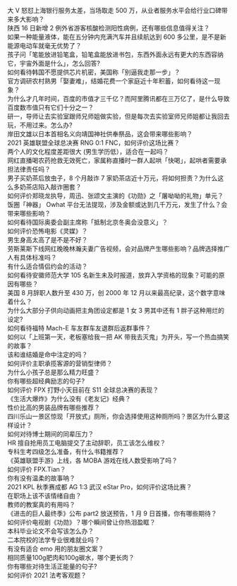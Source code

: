 大 V 怒怼上海银行服务太差，当场取走 500 万，从业者服务水平会给行业口碑带来多大影响？  
陕西 16 日新增 2 例外省游客核酸检测阳性病例，还有哪些信息值得关注？  
如果一种能量液体，能在五分钟内充满汽车并且续航达到 600 多公里，是不是新能源电动车就毫无优势了？  
孩子问「笔能放进铅笔盒，铅笔盒能放进书包，东西外面永远有更大的东西容纳它，宇宙外面是什么」，怎么回答?  
如何看待韩国不愿提供芯片机密，美国称「别逼我走那一步」？  
官方调研农村熟男「娶妻难」，结婚花费一个家庭近十年积蓄，如何看待这一现象？  
为什么才几年时间，百度的市值才三千亿？而阿里腾讯都在三万亿了，是什么导致百度数市值只有它们十分之一？  
研一，导师让去实验室跟师兄师姐做实验，但是每次去实验室师兄师姐都让我回去玩，不用过来。怎么办?  
岸田文雄以日本首相名义向靖国神社供奉祭品，这会带来哪些影响？  
2021 英雄联盟全球总决赛 RNG 0:1 FNC，如何评价这场比赛？  
两个人的文化程度差距很大 (男生学历低），适合在一起吗？  
网红直播喝农药抢救无效死亡，家属称直播时一群人起哄「快喝」，起哄者需要承担法律责任吗？  
男子买奶茶后放虫子，8 个月敲诈 7 家奶茶店近十万元，将如何担责？为什么这么多奶茶店陷入敲诈圈套？  
如何评价郑晓龙执导，周迅、张颂文主演的《功勋》之「屠呦呦的礼物」单元？  
饭圈「神器」 Owhat 平台无法提现，涉及金额或达到几千万元，发生了什么？会带来哪些影响？  
如何看待国际奥委会副主席称「抵制北京冬奥会没意义」？  
如何评价恐怖电影《灵媒》？  
男生身高太高了是不是不好？  
劳斯莱斯下线网红晚晚林瀚夫妻广告视频，会对品牌产生哪些影响？品牌选择推广人有具体标准吗？  
有什么适合情侣约会的活动？  
如何看待安徽师范大学 105 名新生未及时报道，放弃入学资格的现象？可能的原因有哪些？  
美国 8 月辞职人数升至 430 万，创 2000 年 12 月以来最高纪录，这个数字意味着什么？  
为什么大部分子供向动画把主角团设定都是 1 女 3 男其中还有 1 胖子这种用烂的设定?  
如何看待福特 Mach-E 车友群车友退群后返群事件？  
如何以「上班第一天，老板塞给我一把 AK 带我去灭鬼」为开头，写一个热血搞笑的故事？  
该和谁结婚是命中注定的吗？  
如何评价主职承揽客源的营销型律师？  
为什么小孩子总是那么精力旺盛？  
你有哪些超经典励志的句子?  
如何评价 FPX 打野小天目前在 S11 全球总决赛的表现？  
《生活大爆炸》为什么没有《老友记》经典？  
性价比高的男装品牌有哪些推荐？  
四川乐山一景区惊现「开放式」厕所，你会选择使用这种厕所吗？景区为什么要这样设计？  
如何对待博士期间的同辈压力？  
HR 擅自抢用员工电脑提交了主动辞职，员工该怎么维权？  
专科生考四级怎么准备，有什么书籍推荐？  
《英雄联盟手游》上线，各 MOBA 游戏在线人数受影响了吗？  
如何评价 FPX.Tian？  
你有没有温柔的故事呐？  
2021 KPL 秋季赛成都 AG 1:3 武汉 eStar Pro，如何评价这场比赛？  
在职场上该不该情绪自由？  
教师的教案真的有用吗？  
《进击的巨人最终季》公布 part2 放送预告，1 月 9 日首播，你有哪些期待？  
如何评价电视剧《功勋》？哪个瞬间曾让你热泪盈眶？  
本科毕业论文不会写该怎么办？  
二本院校的法学专业很难就业吗？  
有没有适合 emo 用的朋友圈文案？  
相同质量100g肥肉和100g碳水，哪个更长肉？  
你有哪些对待生活正能量的句子?  
如何评价 2021 法考客观题？  
